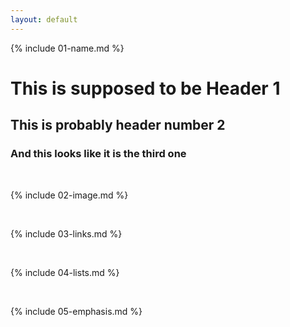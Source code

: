 ```yaml
---
layout: default
---
```


{% include 01-name.md %}
# This is supposed to be Header 1
## This is probably header number 2
### And this looks like it is the third one


<br>

{% include 02-image.md %}

<br>

{% include 03-links.md %}

<br>

{% include 04-lists.md %}

<br>

{% include 05-emphasis.md %}